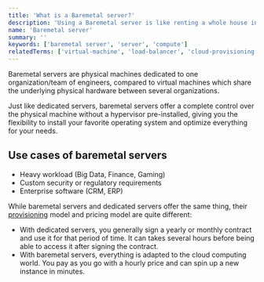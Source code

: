 ```yaml
---
title: 'What is a Baremetal server?'
description: 'Using a Baremetal server is like renting a whole house instead of a room to benefit from its full potential.'
name: 'Baremetal server'
summary: ''
keywords: ['baremetal server', 'server', 'compute']
relatedTerms: ['virtual-machine', 'load-balancer', 'cloud-provisioning']
---
```


Baremetal servers are physical machines dedicated to one organization/team of engineers, compared to virtual machines which share the underlying physical hardware between several organizations.

Just like dedicated servers, baremetal servers offer a complete control over the physical machine without a hypervisor pre-installed, giving you the flexibility to install your favorite operating system and optimize everything for your needs.

## Use cases of baremetal servers

- Heavy workload (Big Data, Finance, Gaming)
- Custom security or regulatory requirements
- Enterprise software (CRM, ERP)

While baremetal servers and dedicated servers offer the same thing, their [provisioning](#cloud-provisioning 'What is Provisioning?') model and pricing model are quite different:

- With dedicated servers, you generally sign a yearly or monthly contract and use it for that period of time. It can takes several hours before being able to access it after signing the contract.
- With baremetal servers, everything is adapted to the cloud computing world. You pay as you go with a hourly price and can spin up a new instance in minutes.

